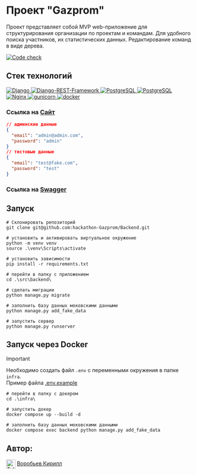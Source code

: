 # Проект "Gazprom"

Проект представляет собой MVP web-приложение для структурирования организации по проектам и командам. Для удобного
поиска участников, их статистических данных. Редактирование команд в виде дерева.

[![Code check](https://github.com/hackathon-Gazprom/Backend/actions/workflows/code_check.yml/badge.svg?branch=dev)](https://github.com/hackathon-Gazprom/Backend/actions/workflows/code_check.yml)

## Стек технологий

<p>
    <a href="https://www.djangoproject.com/">
        <img alt="Django" src="https://img.shields.io/badge/django-%23092E20.svg?&style=for-the-badge&logo=django&logoColor=white">
    </a>
    <a href="https://www.django-rest-framework.org/">
        <img alt="Django-REST-Framework" src="https://img.shields.io/badge/DJANGO-REST-ff1709?style=for-the-badge&logo=django&logoColor=white&color=ff1709&labelColor=gray">
    </a>
    <a href="https://www.postgresql.org/">
        <img alt="PostgreSQL" src="https://img.shields.io/badge/postgresql-%23336791.svg?&style=for-the-badge&logo=postgresql&logoColor=white">
    </a>
    <a href="https://redis.io">
        <img alt="PostgreSQL" src="https://img.shields.io/badge/redis-%23DC382D.svg?&style=for-the-badge&logo=redis&logoColor=white">
    </a>
    <a href="https://nginx.org/ru/">
        <img alt="Nginx" src="https://img.shields.io/badge/nginx-%23269539.svg?&style=for-the-badge&logo=nginx&logoColor=white">
    </a>
    <a href="https://gunicorn.org/">
        <img alt="gunicorn" src="https://img.shields.io/badge/gunicorn-%298729.svg?style=for-the-badge&logo=gunicorn&logoColor=white">
    </a>
    <a href="https://www.docker.com/">
        <img alt="docker" src="https://img.shields.io/badge/docker-%232496ED.svg?&style=for-the-badge&logo=docker&logoColor=white">
    </a>
</p>

### Ссылка на [Сайт](https://gazprom.hopto.org/)


```json
// админские данные
{
  "email": "admin@admin.com",
  "password": "admin"
}
// тестовые данные
{
  "email": "test@fake.com",
  "password": "test"
}
```

### Ссылка на [Swagger](https://gazprom.hopto.org/api/swagger/)


## Запуск

```shell
# Склонировать репозиторий
git clone git@github.com:hackathon-Gazprom/Backend.git
```

```shell
# установить и активировать виртуальное окружение
python -m venv venv
source .\venv\Scripts\activate

# установить зависимости
pip install -r requirements.txt

# перейти в папку с приложением
cd .\src\backend\

# сделать миграции
python manage.py migrate

# заполнить базу данных моковскими данными
python manage.py add_fake_data

# запустить сервер
python manage.py runserver
```

## Запуск через Docker

> [!IMPORTANT]
> Необходимо создать файл `.env` с переменными окружения в папке `infra`.</br>
> Пример файла [.env.example](infra/.env.example)

```shell
# перейти в папку с докером
cd .\infra\

# запустить докер
docker compose up --build -d

# заполнить базу данных моковскими данными
docker compose exec backend python manage.py add_fake_data
```

## Автор:

[<span><img src="https://cdn-icons-png.flaticon.com/128/906/906377.png" height="25" align="center" alt="Telegram" title="Telegram" style="right" /></span>](https://t.me/mxnoob) [Воробьев Кирилл](https://www.github.com/mxnoob) 
